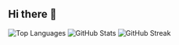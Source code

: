 ## Hi there 👋

<!--
**linawashere/linawashere** is a ✨ _special_ ✨ repository because its `README.md` (this file) appears on your GitHub profile.

Here are some ideas to get you started:

- 🔭 I’m currently working on ...
- 🌱 I’m currently learning ...
- 👯 I’m looking to collaborate on ...
- 🤔 I’m looking for help with ...
- 💬 Ask me about ...
- 📫 How to reach me: ...
- 😄 Pronouns: ...
- ⚡ Fun fact: ...
-->

![Top Languages](https://github-readme-stats.vercel.app/api/top-langs/?username=linawashere&layout=compact&theme=dark)
![GitHub Stats](https://github-readme-stats.vercel.app/api?username=linawashere&show_icons=true&theme=dark)
![GitHub Streak](https://github-readme-streak-stats.herokuapp.com/?user=linawashere&theme=dark)
